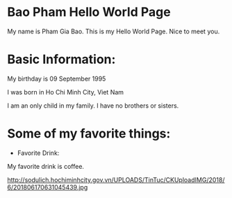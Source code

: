 # Bao Pham Hello World Page

My name is Pham Gia Bao. This is my Hello World Page. Nice to meet you.

# Basic Information:

My birthday is 09 September 1995

I was born in Ho Chi Minh City, Viet Nam 

I am an only child in my family. I have no brothers or sisters.

# Some of my favorite things:

- Favorite Drink:

My favorite drink is coffee.

http://sodulich.hochiminhcity.gov.vn/UPLOADS/TinTuc/CKUploadIMG/2018/6/201806170631045439.jpg
